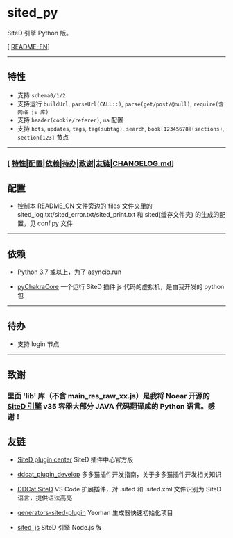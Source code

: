 # sited_py

SiteD 引擎 Python 版。

[ [README-EN](README_EN.md)]

---

## 特性

-   支持 `schema0/1/2`
-   支持运行 `buildUrl`, `parseUrl(CALL::)`, `parse(get/post/@null)`, `require(含网络 js 库)`
-   支持 `header(cookie/referer)`, `ua` 配置
-   支持 `hots`, `updates`, `tags`, `tag(subtag)`, `search`, `book[12345678](sections)`, `section[123]` 节点

---

### [ [特性](#特性)|[配置](#配置)|[依赖](#依赖)|[待办](#待办)|[致谢](#致谢)|[友链](#友链)|[CHANGELOG.md](CHANGELOG.md)]


## 配置

-   控制本 README_CN 文件旁边的'files'文件夹里的 sited_log.txt/sited_error.txt/sited_print.txt 和 sited(缓存文件夹) 的生成的配置，见 conf.py 文件

---

## 依赖

-   [Python](https://www.python.org/) 3.7 或以上，为了 asyncio.run

-   [pyChakraCore](https://github.com/wistn/pyChakraCore) 一个运行 SiteD 插件 js 代码的虚拟机，是由我开发的 python 包

---

## 待办

-   支持 login 节点

---

## 致谢

### 里面 'lib' 库（不含 main_res_raw_xx.js）是我将 Noear 开源的 [SiteD 引擎](https://github.com/noear/SiteD) v35 容器大部分 JAVA 代码翻译成的 Python 语言。感谢！

## 友链

-   [SiteD plugin center](http://sited.noear.org/) SiteD 插件中心官方版

-   [ddcat_plugin_develop](https://www.kancloud.cn/magicdmer/ddcat_plugin_develop) 多多猫插件开发指南，关于多多猫插件开发相关知识

-   [DDCat SiteD](https://github.com/Yinr/DDCa-SiteD.vscode-ext) VS Code 扩展插件，对 .sited 和 .sited.xml 文件识别为 SiteD 语言，提供语法高亮

-   [generators-sited-plugin](https://github.com/htynkn/generators-sited-plugin) Yeoman 生成器快速初始化项目

-   [sited_js](https://github.com/wistn/sited_js) SiteD 引擎 Node.js 版
